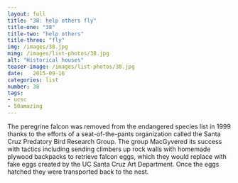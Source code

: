 ```yaml
---
layout: full
title: "38: help others fly"
title-one: "38"
title-two: "help others"
title-three: "fly"
img: /images/38.jpg
mimg: /images/list-photos/38.jpg
alt: "Historical houses"
teaser-image: /images/list-photos/38.jpg
date:   2015-09-16
categories: list
number: 38
tags:
- ucsc
- 50amazing
---
```

The peregrine falcon was removed from the 
endangered species list in 1999 thanks to 
the efforts of a seat-of-the-pants organization called the Santa Cruz Predatory Bird Research Group. The group MacGyvered its success with tactics including sending climbers up rock walls with homemade plywood backpacks to retrieve falcon eggs, which they would replace with fake eggs created by the UC Santa Cruz Art Department. Once the eggs hatched they were transported back to the nest.

